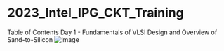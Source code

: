 # 2023_Intel_IPG_CKT_Training
Table of Contents
  Day 1 - Fundamentals of VLSI Design and Overview of Sand-to-Silicon
  ![image](https://user-images.githubusercontent.com/121998024/211203941-6c5d9499-b08b-442f-bc62-0c30f7d2e178.png)

